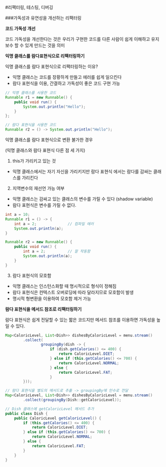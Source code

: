 #리팩터링, 테스팅, 디버깅

###가독성과 유연성을 개선하는 리팩터링

**코드 가독성 개선**

코드 가독성을 개선한다는 것은 우리가 구현한 코드를 다른 사람이 쉽게 이해하고 유지보수 할 수 있게 만드는 것을 의미

**익명 클래스를 람다표현식으로 리팩터링하기**

익명 클래스를 람다 표현식으로 리팩터링하는 이유?
- 익명 클래스는 코드를 장황하게 만들고 에러를 쉽게 일으킨다
- 람다 표현식을 이용, 간결하고 가독성이 좋은 코드 구현 가능
```java
// 익명 클래스를 사용한 코드
Runnable r1 = new Runnable() {
    public void run() {
        System.out.println("Hello");
    }
};

// 람다 표현식을 사용한 코드
Runnable r2 = () -> System.out.println("Hello");
```

익명 클래스를 람다 표현식으로 변환 불가한 경우 

(익명 클래스와 람다 표현식 다른 점 세 가지)

1. this가 가리키고 있는 것
- 익명 클래스에서는 자기 자신을 가리키지만 람다 표현식 에서는 람다를 감싸는 클래스를 가리킨다

2. 지역변수의 재선언 가능 여부

- 익명 클래스는 감싸고 있는 클래스의 변수를 가릴 수 있다 (shadow variable) 
- 람다 표현식은 변수를 가릴 수 없다.
```java
int a = 10;
Runnable r1 = () -> {
    int a = 2;              // 컴파일 에러
    System.out.println(a);
}

Runnable r2 = new Runnable() {
    public void run() {
        int a = 2;          // 잘 작동함
        System.out.println(a);
    }
}
```

3. 람다 표현식의 모호함

- 익명 클래스는 인스턴스화할 때 명시적으로 형식이 정해짐
- 람다 표현식은 컨텍스트 오버로딩에 따라 달라지므로 모호함이 발생
- 명시적 형변환을 이용하여 모호함 제거 가능

**람다 표현식을 메서드 참조로 리팩터링하기**

람다 표현식은 쉽게 전달할 수 있는 짧은 코드지만 메서드 참조를 이용하면 가독성을 높일 수 있다.
```java
Map<CaloricLevel, List<Dish>> dishesByCaloricLevel = menu.stream()
        .collect(
                groupingBy(dish -> {
                    if (dish.getCalories() <= 400) {
                        return CaloricLevel.DIET;              
                    } else if (this.getCalories() <= 700) {
                        return CaloricLevel.NORMAL;
                    } else {
                        return CaloricLevel.FAT;
                    }
        }));

// 람다 표현식을 별도의 메서드로 추출 -> groupingBy에 인수로 전달
Map<CaloricLevel, List<Dish>> dishesByCaloricLevel = menu.stream()
        .collect(groupingBy(Dish::getCaloricLevel));

// Dish 클래스에 getCaloricLevel 메서드 추가
public class Dish {
    public CaloricLevel getCaloricLevel() {
        if (this.getCalories() <= 400) {
            return CaloricLevel.DIET;
        } else if (this.getCalories() <= 700) {
            return CaloricLevel.NORMAL;
        } else {
            return CaloricLevel.FAT;
        }
    }
}
```

